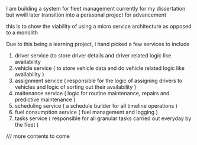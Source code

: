 I am building a system for fleet management
currently for my dissertation but wwill later transition into a perasonal project for advancement

this is to show the viability of using a micro service architecture as opposed to a monolith

Due to this being a learning project, i hand picked a few services to include
1. driver service (to store driver details and driver related logic like availability
2. vehicle service ( to store vehicle data and do vehicle related logic like availability  )
3. assignment service ( responsible for the logic of assigning drivers to vehicles and logic of sorting out their availability )
4. maitenance service ( logic for routine maintenance, repairs and predictive maintenance )
5. scheduling service ( a schedule builder for all timeline operations  )
6. fuel consumption service ( fuel management and logging )
7. tasks service ( responsible for all granular tasks carried out everyday by the fleet )




/// more contents to come
